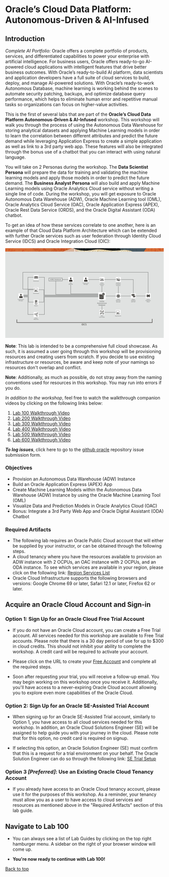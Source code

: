 # Oracle’s Cloud Data Platform: Autonomous-Driven & AI-Infused

<!-- Comment out table of contents
## Table of Contents
[Introduction](#introduction)
-->

## Introduction

*Complete AI Portfolio:*
Oracle offers a complete portfolio of products, services, and differentiated capabilities to power your enterprise with artificial intelligence. For business users, Oracle offers ready-to-go AI-powered cloud applications with intelligent features that drive better business outcomes. With Oracle’s ready-to-build AI platform, data scientists and application developers have a full suite of cloud services to build, deploy, and manage AI-powered solutions. With Oracle’s ready-to-work Autonomous Database, machine learning is working behind the scenes to automate security patching, backups, and optimize database query performance, which helps to eliminate human error and repetitive manual tasks so organizations can focus on higher-value activities.

This is the first of several labs that are part of the **Oracle’s Cloud Data Platform
Autonomous-Driven & AI-Infused** workshop. This workshop will walk you through the process of using the Autonomous Data Warehouse for storing analytical datasets and applying Machine Learning models in order to learn the correlation between different attributes and predict the future demand while leveraging Application Express to create a simple application as well as link to a 3rd party web app. These features will also be integrated through the bonus use of a chatbot that you can interact with using natural language.

You will take on 2 Personas during the workshop. The **Data Scientist Persona** will prepare the data for training and validating the machine learning models and apply those models in order to predict the future demand. The **Business Analyst Persona** will also build and apply Machine Learning models using Oracle Analytics Cloud service without writing a single line of code. During the workshop, you will get exposure to Oracle Autonomous Data Warehouse (ADW), Oracle Machine Learning tool (OML), Oracle Analytics Cloud Service (OAC), Oracle Application Express (APEX), Oracle Rest Data Service (ORDS), and the Oracle Digital Assistant (ODA) chatbot.

To get an idea of how these services correlate to one another, here is an example of that Cloud Data Platform Architecture which can be extended with further Oracle services such as user federation through Identity Cloud Service (IDCS) and Oracle Integration Cloud (OIC):

![](./images/cloud-data-construction-arch.jpg " ")

**Note**: This lab is intended to be a comprehensive full cloud showcase. As such, it is assumed a user going through this workshop will be provisioning resources and creating users from scratch. If you decide to use existing infrastructure or resources, be aware and keep note of your namings so resources don't overlap and conflict. 

**Note**: Additionally, as much as possible, do not stray away from the naming conventions used for resources in this workshop. You may run into errors if you do.

*In addition to the workshop*, feel free to watch the walkthrough companion videos by clicking on the following links below:

1. [Lab 100 Walkthrough Video](https://www.youtube.com/watch?v=N1EoJtf1onE)
2. [Lab 200 Walkthrough Video](https://www.youtube.com/watch?v=uprqKyeuxik)
3. [Lab 300 Walkthrough Video](https://www.youtube.com/watch?v=Zq0qEgF0bMU)
4. [Lab 400 Walkthrough Video](https://www.youtube.com/watch?v=H_SGzbIW3DA)
5. [Lab 500 Walkthrough Video](https://www.youtube.com/watch?v=wlSVlFv1R2A)
6. [Lab 600 Walkthrough Video](https://www.youtube.com/watch?v=I5prg0Ucso4)

**_To log issues_**, click here to go to the [github oracle](https://github.com/oracle/learning-library/issues/new) repository issue submission form.

### Objectives
- Provision an Autonomous Data Warehouse (ADW) Instance
- Build an Oracle Application Express (APEX) App
- Create Machine Learning Models within the Autonomous Data Warehouse (ADW) Instance by using the Oracle Machine Learning Tool (OML)
- Visualize Data and Prediction Models in Oracle Analytics Cloud (OAC)
- Bonus: Integrate a 3rd Party Web App and Oracle Digital Assistant (ODA) Chatbot


### Required Artifacts
- The following lab requires an Oracle Public Cloud account that will either be supplied by your instructor, or can be obtained through the following steps.
- A cloud tenancy where you have the resources available to provision an ADW instance with 2 OCPUs, an OAC instance with 2 OCPUs, and an ODA instance. To see which services are available in your region, please click on the following link: [Region Services List](https://www.oracle.com/cloud/data-regions.html#northamerica)
- Oracle Cloud Infrastructure supports the following browsers and versions: Google Chrome 69 or later, Safari 12.1 or later, Firefox 62 or later.

## Acquire an Oracle Cloud Account and Sign-in

### Option 1: Sign Up for an Oracle Cloud Free Trial Account
- If you do not have an Oracle Cloud account, you can create a Free Trial account. All services needed for this workshop are available to Free Trial accounts. Please note that there is a 30 day period of use for up to $300 in cloud credits. This should not inhibit your ability to complete the workshop. A credit card will be required to activate your account.

- Please click on the URL to create your <a class=“trial-link”  href="https://myservices.us.oraclecloud.com/mycloud/signup?language=en&sourceType=:ex:tb:::RC_NAMK190227P00084:PredictDemandML_ADW_HOL&SC=:ex:tb:::RC_NAMK190227P00084:PredictDemandML_ADW_HOL&pcode=NAMK190227P00084" target="trial">Free Account</a> and complete all the required steps.  

- Soon after requesting your trial, you will receive a follow-up email. You may begin working on this workshop once you receive it. Additionally, you'll have access to a never-expiring Oracle Cloud account allowing you to explore even more capabilities of the Oracle Cloud.

### Option 2: Sign Up for an Oracle SE-Assisted Trial Account
- When signing up for an Oracle SE-Assisted Trial account, similarly to Option 1, you have access to all cloud services needed for this workshop. In addition, an Oracle Cloud Solutions Engineer (SE) will be assigned to help guide you with your journey in the cloud. Please note that for this option, no credit card is required on signup.

- If selecting this option, an Oracle Solution Engineer (SE) must confirm that this is a request for a trial environment on your behalf. The Oracle Solution Engineer can do so through the following link: [SE Trial Setup](https://isrcentral.oracle.com/oalcrm/web/SETrialUI/)

### Option 3 *[Preferred]*: Use an Existing Oracle Cloud Tenancy Account
- If you already have access to an Oracle Cloud tenancy account, please use it for the purposes of this workshop. As a reminder, your tenancy must allow you as a user to have access to cloud services and resources as mentioned above in the "Required Artifacts" section of this lab guide.

## Navigate to Lab 100

-   You can always see a list of Lab Guides by clicking on the top right hamburger menu. A sidebar on the right of your browser window will come up. 

-   **You're now ready to continue with Lab 100!**

[Back to top](#introduction)
